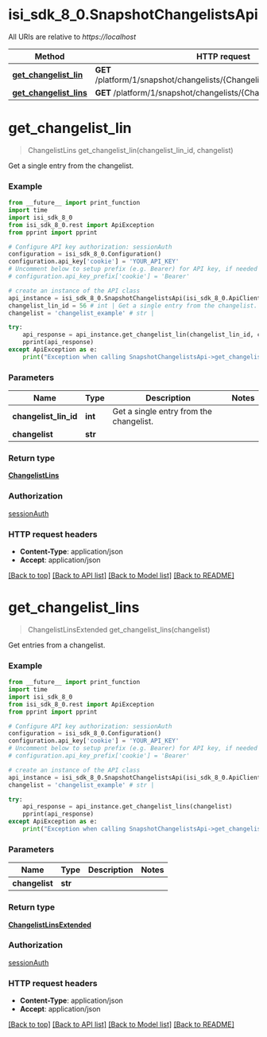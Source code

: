 # isi_sdk_8_0.SnapshotChangelistsApi

All URIs are relative to *https://localhost*

Method | HTTP request | Description
------------- | ------------- | -------------
[**get_changelist_lin**](SnapshotChangelistsApi.md#get_changelist_lin) | **GET** /platform/1/snapshot/changelists/{Changelist}/lins/{ChangelistLinId} | 
[**get_changelist_lins**](SnapshotChangelistsApi.md#get_changelist_lins) | **GET** /platform/1/snapshot/changelists/{Changelist}/lins | 


# **get_changelist_lin**
> ChangelistLins get_changelist_lin(changelist_lin_id, changelist)



Get a single entry from the changelist.

### Example
```python
from __future__ import print_function
import time
import isi_sdk_8_0
from isi_sdk_8_0.rest import ApiException
from pprint import pprint

# Configure API key authorization: sessionAuth
configuration = isi_sdk_8_0.Configuration()
configuration.api_key['cookie'] = 'YOUR_API_KEY'
# Uncomment below to setup prefix (e.g. Bearer) for API key, if needed
# configuration.api_key_prefix['cookie'] = 'Bearer'

# create an instance of the API class
api_instance = isi_sdk_8_0.SnapshotChangelistsApi(isi_sdk_8_0.ApiClient(configuration))
changelist_lin_id = 56 # int | Get a single entry from the changelist.
changelist = 'changelist_example' # str | 

try:
    api_response = api_instance.get_changelist_lin(changelist_lin_id, changelist)
    pprint(api_response)
except ApiException as e:
    print("Exception when calling SnapshotChangelistsApi->get_changelist_lin: %s\n" % e)
```

### Parameters

Name | Type | Description  | Notes
------------- | ------------- | ------------- | -------------
 **changelist_lin_id** | **int**| Get a single entry from the changelist. | 
 **changelist** | **str**|  | 

### Return type

[**ChangelistLins**](ChangelistLins.md)

### Authorization

[sessionAuth](../README.md#sessionAuth)

### HTTP request headers

 - **Content-Type**: application/json
 - **Accept**: application/json

[[Back to top]](#) [[Back to API list]](../README.md#documentation-for-api-endpoints) [[Back to Model list]](../README.md#documentation-for-models) [[Back to README]](../README.md)

# **get_changelist_lins**
> ChangelistLinsExtended get_changelist_lins(changelist)



Get entries from a changelist.

### Example
```python
from __future__ import print_function
import time
import isi_sdk_8_0
from isi_sdk_8_0.rest import ApiException
from pprint import pprint

# Configure API key authorization: sessionAuth
configuration = isi_sdk_8_0.Configuration()
configuration.api_key['cookie'] = 'YOUR_API_KEY'
# Uncomment below to setup prefix (e.g. Bearer) for API key, if needed
# configuration.api_key_prefix['cookie'] = 'Bearer'

# create an instance of the API class
api_instance = isi_sdk_8_0.SnapshotChangelistsApi(isi_sdk_8_0.ApiClient(configuration))
changelist = 'changelist_example' # str | 

try:
    api_response = api_instance.get_changelist_lins(changelist)
    pprint(api_response)
except ApiException as e:
    print("Exception when calling SnapshotChangelistsApi->get_changelist_lins: %s\n" % e)
```

### Parameters

Name | Type | Description  | Notes
------------- | ------------- | ------------- | -------------
 **changelist** | **str**|  | 

### Return type

[**ChangelistLinsExtended**](ChangelistLinsExtended.md)

### Authorization

[sessionAuth](../README.md#sessionAuth)

### HTTP request headers

 - **Content-Type**: application/json
 - **Accept**: application/json

[[Back to top]](#) [[Back to API list]](../README.md#documentation-for-api-endpoints) [[Back to Model list]](../README.md#documentation-for-models) [[Back to README]](../README.md)

